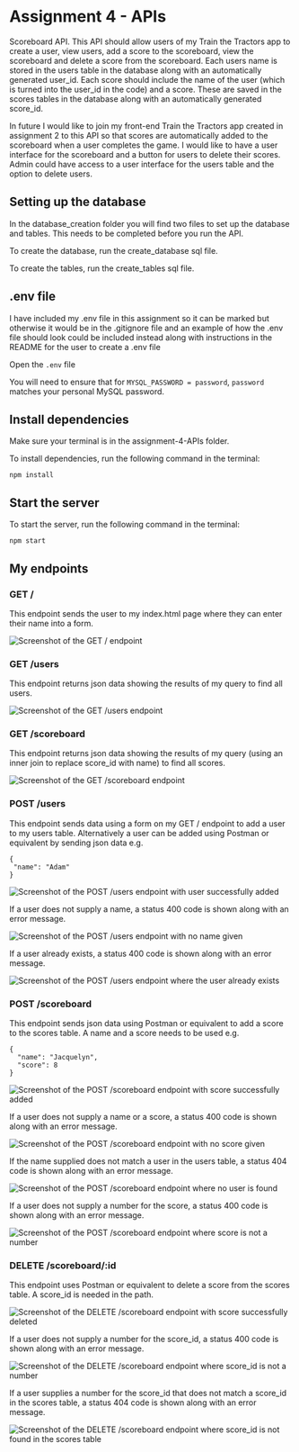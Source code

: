 # Assignment 4 - APIs

Scoreboard API. This API should allow users of my Train the Tractors app to create a user, view users, add a score to the scoreboard, view the scoreboard and delete a score from the scoreboard. Each users name is stored in the users table in the database along with an automatically generated user_id. Each score should include the name of the user (which is turned into the user_id in the code) and a score. These are saved in the scores tables in the database along with an automatically generated score_id.

In future I would like to join my front-end Train the Tractors app created in assignment 2 to this API so that scores are automatically added to the scoreboard when a user completes the game. I would like to have a user interface for the scoreboard and a button for users to delete their scores. Admin could have access to a user interface for the users table and the option to delete users.

## Setting up the database

In the database_creation folder you will find two files to set up the database and tables. This needs to be completed before you run the API.

To create the database, run the create_database sql file.

To create the tables, run the create_tables sql file.

## .env file

I have included my .env file in this assignment so it can be marked but otherwise it would be in the .gitignore file and an example of how the .env file should look could be included instead along with instructions in the README for the user to create a .env file

Open the `.env` file

You will need to ensure that for `MYSQL_PASSWORD = password`, `password` matches your personal MySQL password.

## Install dependencies

Make sure your terminal is in the assignment-4-APIs folder.

To install dependencies, run the following command in the terminal:

```
npm install
```

## Start the server

To start the server, run the following command in the terminal:

```
npm start
```

## My endpoints

### GET /

This endpoint sends the user to my index.html page where they can enter their name into a form.

![Screenshot of the GET / endpoint](./screenshots/screenshot_GET_root_endpoint.png)

### GET /users

This endpoint returns json data showing the results of my query to find all users.

![Screenshot of the GET /users endpoint](./screenshots/screenshot_GET_users_endpoint.png)

### GET /scoreboard

This endpoint returns json data showing the results of my query (using an inner join to replace score_id with name) to find all scores.

![Screenshot of the GET /scoreboard endpoint](./screenshots/screenshot_GET_scoreboard_endpoint.png)

### POST /users

This endpoint sends data using a form on my GET / endpoint to add a user to my users table.
Alternatively a user can be added using Postman or equivalent by sending json data e.g.

```
{
 "name": "Adam"
}
```

![Screenshot of the POST /users endpoint with user successfully added](./screenshots/screenshot_POST_users_endpoint.png)

If a user does not supply a name, a status 400 code is shown along with an error message.

![Screenshot of the POST /users endpoint with no name given](./screenshots/screenshot_POST_users_endpoint_no_name_given.png)

If a user already exists, a status 400 code is shown along with an error message.

![Screenshot of the POST /users endpoint where the user already exists](./screenshots/screenshot_POST_users_endpoint_user_already_exists.png)

### POST /scoreboard

This endpoint sends json data using Postman or equivalent to add a score to the scores table. A name and a score needs to be used e.g.

```
{
  "name": "Jacquelyn",
  "score": 8
}
```

![Screenshot of the POST /scoreboard endpoint with score successfully added](./screenshots/screenshot_POST_scoreboard_endpoint.png)

If a user does not supply a name or a score, a status 400 code is shown along with an error message.

![Screenshot of the POST /scoreboard endpoint with no score given](./screenshots/screenshot_POST_scoreboard_endpoint_missing_score.png)

If the name supplied does not match a user in the users table, a status 404 code is shown along with an error message.

![Screenshot of the POST /scoreboard endpoint where no user is found](./screenshots/screenshot_POST_scoreboard_endpoint_user_not_found.png)

If a user does not supply a number for the score, a status 400 code is shown along with an error message.

![Screenshot of the POST /scoreboard endpoint where score is not a number](./screenshots/screenshot_POST_scoreboard_endpoint_score_not_a_number.png)

### DELETE /scoreboard/:id

This endpoint uses Postman or equivalent to delete a score from the scores table. A score_id is needed in the path.

![Screenshot of the DELETE /scoreboard endpoint with score successfully deleted](./screenshots/screenshot_DELETE_scoreboard_endpoint_success.png)

If a user does not supply a number for the score_id, a status 400 code is shown along with an error message.

![Screenshot of the DELETE /scoreboard endpoint where score_id is not a number](./screenshots/screenshot_DELETE_scoreboard_endpoint_scoreId_not_a_number.png)

If a user supplies a number for the score_id that does not match a score_id in the scores table, a status 404 code is shown along with an error message.

![Screenshot of the DELETE /scoreboard endpoint where score_id is not found in the scores table](./screenshots/screenshot_DELETE_scoreboard_endpoint_scoreId_not_found.png)

